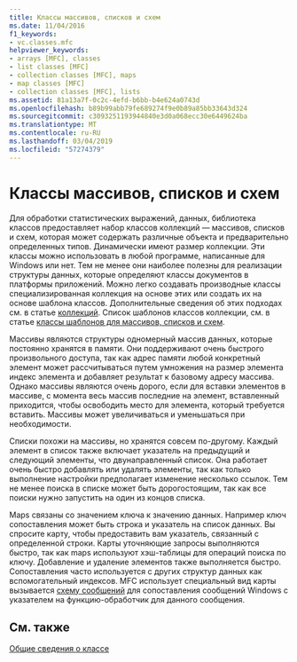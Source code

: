 ```yaml
---
title: Классы массивов, списков и схем
ms.date: 11/04/2016
f1_keywords:
- vc.classes.mfc
helpviewer_keywords:
- arrays [MFC], classes
- list classes [MFC]
- collection classes [MFC], maps
- map classes [MFC]
- collection classes [MFC], lists
ms.assetid: 81a13a7f-0c2c-4efd-b6bb-b4e624a0743d
ms.openlocfilehash: b89b99abb79fe689274f9e0b89a85bb33643d324
ms.sourcegitcommit: c3093251193944840e3d0a068ecc30e6449624ba
ms.translationtype: MT
ms.contentlocale: ru-RU
ms.lasthandoff: 03/04/2019
ms.locfileid: "57274379"
---
```

# <a name="array-list-and-map-classes"></a>Классы массивов, списков и схем

Для обработки статистических выражений, данных, библиотека классов предоставляет набор классов коллекций — массивов, списков и схем, которая может содержать различные объекта и предварительно определенных типов. Динамически имеют размер коллекции. Эти классы можно использовать в любой программе, написанные для Windows или нет. Тем не менее они наиболее полезны для реализации структуры данных, которые определяют классы документов в платформы приложений. Можно легко создавать производные классы специализированная коллекция на основе этих или создать их на основе шаблона классов. Дополнительные сведения об этих подходах см. в статье [коллекций](../mfc/collections.md). Список шаблонов классов коллекции, см. в статье [классы шаблонов для массивов, списков и схем](../mfc/template-classes-for-arrays-lists-and-maps.md).

Массивы являются структуры одномерный массив данных, которые постоянно хранятся в памяти. Они поддерживают очень быстрого произвольного доступа, так как адрес памяти любой конкретный элемент может рассчитываться путем умножения на размер элемента индекс элемента и добавляет результат к базовому адресу массива. Однако массивы являются очень дорого, если для вставки элементов в массиве, с момента весь массив последние на элемент, вставленный приходится, чтобы освободить место для элемента, который требуется вставить. Массивы может увеличиваться и уменьшаться при необходимости.

Списки похожи на массивы, но хранятся совсем по-другому. Каждый элемент в список также включает указатель на предыдущий и следующий элементы, что двунаправленный список. Она работает очень быстро добавлять или удалять элементы, так как только выполнение настройки предполагает изменение несколько ссылок. Тем не менее поиска в списке может быть дорогостоящим, так как все поиски нужно запустить на один из концов списка.

Maps связаны со значением ключа к значению данных. Например ключ сопоставления может быть строка и указатель на список данных. Вы спросите карту, чтобы предоставить вам указатель, связанный с определенной строки. Карты уточняющие запросы выполняются быстро, так как maps используют хэш-таблицы для операций поиска по ключу. Добавление и удаление элементов также выполняется быстро. Сопоставления часто используется с других структур данных как вспомогательный индексов. MFC использует специальный вид карты вызывается [схему сообщений](../mfc/mapping-messages.md) для сопоставления сообщений Windows с указателем на функцию-обработчик для данного сообщения.

## <a name="see-also"></a>См. также

[Общие сведения о классе](../mfc/class-library-overview.md)
